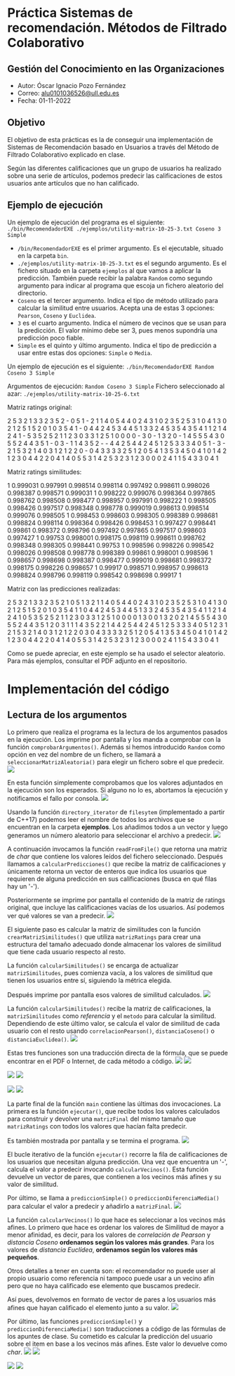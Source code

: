 # Práctica Sistemas de recomendación. Métodos de Filtrado Colaborativo
## Gestión del Conocimiento en las Organizaciones

- Autor: Óscar Ignacio Pozo Fernández
- Correo: alu0101036526@ull.edu.es
- Fecha: 01-11-2022

## Objetivo
El objetivo de esta prácticas es la de conseguir una implementación de Sistemas de Recomendación basado en Usuarios a través del Método de Filtrado Colaborativo explicado en clase. 

Según las diferentes calificaciones que un grupo de usuarios ha realizado sobre una serie de artículos, podemos predecir las calificaciones de estos usuarios ante artículos que no han calificado. 

## Ejemplo de ejecución
Un ejemplo de ejecución del programa es el siguiente:
`./bin/RecomendadorEXE ./ejemplos/utility-matrix-10-25-3.txt Coseno 3 Simple`

- `/bin/RecomendadorEXE` es el primer argumento. Es el ejecutable, situado en la carpeta `bin`.
- `./ejemplos/utility-matrix-10-25-3.txt` es el segundo argumento. Es el fichero situado en la carpeta `ejemplos` al que vamos a aplicar la predicción. También puede recibir la palabra `Random` como segundo argumento para indicar al programa que escoja un fichero aleatorio del directorio.
- `Coseno` es el tercer argumento. Indica el tipo de método utilizado para calcular la similitud entre usuarios. Acepta una de estas 3 opciones: `Pearson`, `Coseno` y `Euclidea`.
- `3` es el cuarto argumento. Indica el número de vecinos que se usan para la predicción. El valor mínimo debe ser 3, pues menos supondría una predicción poco fiable.
- `Simple` es el quinto y último argumento. Indica el tipo de predicción a usar entre estas dos opciones: `Simple` o `Media`.

Un ejemplo de ejecución es el siguiente:
`./bin/RecomendadorEXE Random Coseno 3 Simple`

Argumentos de ejecución: `Random Coseno 3 Simple`
Fichero seleccionado al azar: `./ejemplos/utility-matrix-10-25-6.txt`

Matriz ratings original:

2 5 3 2 1 3 3 2 3 5 2 - 0 5 1 - 2 1 1 4 0 5 4 4 0 
2 4 3 1 0 2 3 5 2 5 3 1 0 4 1 3 0 2 1 2 5 1 5 2 0 
1 0 3 5 4 1 - 0 4 4 2 4 5 3 4 4 5 1 3 3 2 4 5 3 5 
4 3 5 4 1 1 2 1 4 2 4 1 - 5 3 5 2 5 2 1 1 2 3 0 3 
3 1 2 5 1 0 0 0 0 - 3 0 - 1 3 2 0 - 1 4 5 5 5 4 3 
0 5 5 2 4 4 3 5 1 - 0 3 - 1 1 4 3 5 2 - - 4 4 2 5 
4 4 2 4 5 1 2 5 3 3 3 4 0 5 1 - 3 - 2 1 5 3 2 1 4 
0 3 1 2 1 2 2 0 - 0 4 3 3 3 3 2 5 1 2 0 5 4 1 3 5 
3 4 5 0 4 1 0 1 4 2 1 2 3 0 4 4 2 2 0 4 1 4 0 5 5 
3 1 4 2 5 3 2 3 1 2 3 0 0 0 2 4 1 1 5 4 3 3 0 4 1 

Matriz ratings similitudes:

1 0.999031 0.997991 0.998514 0.998114 0.997492 0.998611 0.998026 0.998387 0.998571 
0.999031 1 0.998222 0.999076 0.998364 0.997865 0.998762 0.998508 0.998477 0.998957 
0.997991 0.998222 1 0.998505 0.998426 0.997517 0.998348 0.998778 0.999019 0.998613 
0.998514 0.999076 0.998505 1 0.998453 0.998603 0.998305 0.998389 0.998681 0.998824 
0.998114 0.998364 0.998426 0.998453 1 0.997427 0.998441 0.99861 0.998372 0.998796 
0.997492 0.997865 0.997517 0.998603 0.997427 1 0.99753 0.998001 0.998175 0.998119 
0.998611 0.998762 0.998348 0.998305 0.998441 0.99753 1 0.998596 0.998226 0.998542 
0.998026 0.998508 0.998778 0.998389 0.99861 0.998001 0.998596 1 0.998657 0.998698 
0.998387 0.998477 0.999019 0.998681 0.998372 0.998175 0.998226 0.998657 1 0.99917 
0.998571 0.998957 0.998613 0.998824 0.998796 0.998119 0.998542 0.998698 0.99917 1 

Matriz con las predicciones realizadas:

2 5 3 2 1 3 3 2 3 5 2 1 0 5 1 3 2 1 1 4 0 5 4 4 0 
2 4 3 1 0 2 3 5 2 5 3 1 0 4 1 3 0 2 1 2 5 1 5 2 0 
1 0 3 5 4 1 1 0 4 4 2 4 5 3 4 4 5 1 3 3 2 4 5 3 5 
4 3 5 4 1 1 2 1 4 2 4 1 0 5 3 5 2 5 2 1 1 2 3 0 3 
3 1 2 5 1 0 0 0 0 1 3 0 0 1 3 2 0 2 1 4 5 5 5 4 3 
0 5 5 2 4 4 3 5 1 2 0 3 1 1 1 4 3 5 2 2 1 4 4 2 5 
4 4 2 4 5 1 2 5 3 3 3 4 0 5 1 2 3 1 2 1 5 3 2 1 4 
0 3 1 2 1 2 2 0 3 0 4 3 3 3 3 2 5 1 2 0 5 4 1 3 5 
3 4 5 0 4 1 0 1 4 2 1 2 3 0 4 4 2 2 0 4 1 4 0 5 5 
3 1 4 2 5 3 2 3 1 2 3 0 0 0 2 4 1 1 5 4 3 3 0 4 1

Como se puede apreciar, en este ejemplo se ha usado el selector aleatorio. Para más ejemplos, consultar el PDF adjunto en el repositorio.


# Implementación del código
## Lectura de los argumentos
Lo primero que realiza el programa es la lectura de los argumentos pasados en la ejecución. Los imprime por pantalla y los manda a comprobar con la función `comprobarArgumentos()`. Además si hemos introducido `Random` como opción en vez del nombre de un fichero, se llamará a `seleccionarMatrizAleatoria()` para elegir un fichero sobre el que predecir.
![](/capturas/main1.png)

En esta función simplemente comprobamos que los valores adjuntados en la ejecución son los esperados. Si alguno no lo es, abortamos la ejecución y notificamos el fallo por consola.
![](/capturas/comprobarArgumentos.png)

Usando la función `directory_iterator` de `filesytem` (implementado a partir de C++17) podemos leer el nombre de todos los archivos que se encuentran en la carpeta **ejemplos**. Los añadimos todos a un vector y luego generamos un número aleatorio para seleccionar el archivo a predecir.
![](/capturas/seleccionarMatrizAleatoria.png)

A continuación invocamos la función `readFromFile()` que retorna una matriz de *char* que contiene los valores leídos del fichero seleccionado. Después llamamos a `calcularPredicciones()` que recibe la matriz de calificaciones y únicamente retorna un vector de enteros que indica los usuarios que requieren de alguna predicción en sus calificaciones (busca en qué filas hay un '-').

Posteriormente se imprime por pantalla el contenido de la matriz de ratings original, que incluye las calificaciones vacías de los usuarios. Así podemos ver qué valores se van a predecir.
![](/capturas/main2.png)

El siguiente paso es calcular la matriz de similitudes con la función `crearMatrizSimilitudes()` que utiliza `matrizRatings` para crear una estructura del tamaño adecuado donde almacenar los valores de similitud que tiene cada usuario respecto al resto. 

La función `calcularSimilitudes()` se encarga de actualizar `matrizSimilitudes`, pues comienza vacía, a los valores de similitud que tienen los usuarios entre sí, siguiendo la métrica elegida.

Después imprime por pantalla esos valores de similitud calculados.
![](/capturas/main3.png)

La función `calcularSimilitudes()` recibe la matriz de calificaciones, la `matrizSimilitudes` como *referencia* y el `metodo` para calcular la similitud. Dependiendo de este último valor, se calcula el valor de similitud de cada usuario con el resto usando `correlacionPearson()`, `distanciaCoseno()` o `distanciaEuclidea()`.
![](/capturas/calcularSimilitudes.png)

Estas tres funciones son una traducción directa de la fórmula, que se puede encontrar en el PDF o Internet, de cada método a código.
![](/capturas/correlacionPearson.png)
![](/capturas/formula%20Pearson.png)

![](/capturas/distanciaEuclidea.png)
![](/capturas/formula%20euclidea.png)

![](/capturas/distanciaCoseno.png)
![](/capturas/formula%20coseno.png)

La parte final de la función `main` contiene las últimas dos invocaciones. La primera es la función `ejecutar()`, que recibe todos los valores calculados para construir y devolver una `matrizFinal` del mismo tamaño que `matrizRatings` con todos los valores que hacían falta predecir.

Es también mostrada por pantalla y se termina el programa.
![](/capturas/main4.png)

El bucle iterativo de la función `ejecutar()` recorre la fila de calificaciones de los usuarios que necesitan alguna predicción. Una vez que encuentra un '-', calcula el valor a predecir invocando `calcularVecinos()`. Esta función devuelve un vector de pares, que contienen a los vecinos más afines y su valor de similitud.

Por último, se llama a `prediccionSimple()` o `prediccionDiferenciaMedia()` para calcular el valor a predecir y añadirlo a `matrizFinal`.
![](/capturas/ejecutar.png)

La función `calcularVecinos()` lo que hace es seleccionar a los vecinos más afines. Lo primero que hace es ordenar los valores de Similitud de mayor a menor afinidad, es decir, para los valores de *correlación de Pearson* y *distancia Coseno* **ordenamos según los valores más grandes**. Para los valores de *distancia Euclídea*, **ordenamos según los valores más pequeños**.

Otros detalles a tener en cuenta son: el recomendador no puede user al propio usuario como referencia ni tampoco puede usar a un vecino afín pero que no haya calificado ese elemento que buscamos predecir.

Así pues, devolvemos en formato de vector de pares a los usuarios más afines que hayan calificado el elemento junto a su valor.
![](/capturas/calcularVecinos.png)

Por último, las funciones `prediccionSimple()` y `prediccionDiferenciaMedia()` son traducciones a código de las fórmulas de los apuntes de clase. Su cometido es calcular la predicción del usuario sobre el item en base a los vecinos más afines. Este valor lo devuelve como *char*.
![](/capturas/prediccionSimple.png)
![](/capturas/formula%20prediccion%20simple.png)


![](/capturas/prediccionMedia.png)
![](/capturas/formula%20prediccion%20media.png)